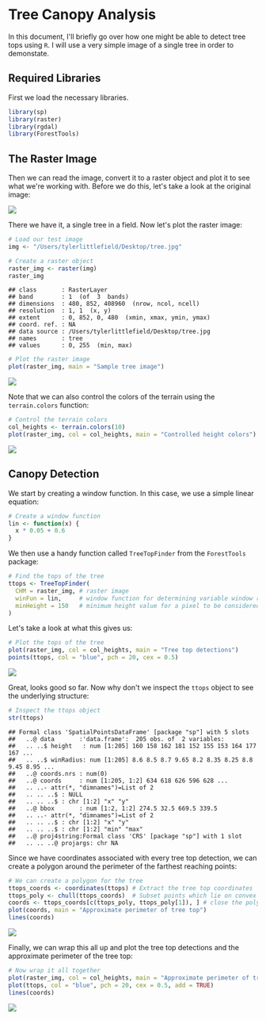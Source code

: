 Tree Canopy Analysis
================

In this document, I'll briefly go over how one might be able to detect tree tops using `R`. I will use a very simple image of a single tree in order to demonstate.

Required Libraries
------------------

First we load the necessary libraries.

``` r
library(sp)
library(raster)
library(rgdal)
library(ForestTools)
```

The Raster Image
----------------

Then we can read the image, convert it to a raster object and plot it to see what we're working with. Before we do this, let's take a look at the original image:

![](https://raw.githubusercontent.com/tyluRp/tylurp/master/canopy_analysis/canopy_analysis_files/figure-markdown_github/tree.jpg)

There we have it, a single tree in a field. Now let's plot the raster image:

``` r
# Load our test image
img <- "/Users/tylerlittlefield/Desktop/tree.jpg"

# Create a raster object
raster_img <- raster(img)
raster_img
```

    ## class       : RasterLayer 
    ## band        : 1  (of  3  bands)
    ## dimensions  : 480, 852, 408960  (nrow, ncol, ncell)
    ## resolution  : 1, 1  (x, y)
    ## extent      : 0, 852, 0, 480  (xmin, xmax, ymin, ymax)
    ## coord. ref. : NA 
    ## data source : /Users/tylerlittlefield/Desktop/tree.jpg 
    ## names       : tree 
    ## values      : 0, 255  (min, max)

``` r
# Plot the raster image
plot(raster_img, main = "Sample tree image") 
```

![](canopy_analysis_files/figure-markdown_github/unnamed-chunk-2-1.png)

Note that we can also control the colors of the terrain using the `terrain.colors` function:

``` r
# Control the terrain colors
col_heights <- terrain.colors(10)
plot(raster_img, col = col_heights, main = "Controlled height colors")
```

![](canopy_analysis_files/figure-markdown_github/unnamed-chunk-3-1.png)

Canopy Detection
----------------

We start by creating a window function. In this case, we use a simple linear equation:

``` r
# Create a window function
lin <- function(x) {
  x * 0.05 + 0.6
}
```

We then use a handy function called `TreeTopFinder` from the `ForestTools` package:

``` r
# Find the tops of the tree
ttops <- TreeTopFinder(
  CHM = raster_img, # raster image
  winFun = lin,     # window function for determining variable window radius
  minHeight = 150   # minimum height value for a pixel to be considered
)
```

Let's take a look at what this gives us:

``` r
# Plot the tops of the tree
plot(raster_img, col = col_heights, main = "Tree top detections")
points(ttops, col = "blue", pch = 20, cex = 0.5)
```

![](canopy_analysis_files/figure-markdown_github/unnamed-chunk-6-1.png)

Great, looks good so far. Now why don't we inspect the `ttops` object to see the underlying structure:

``` r
# Inspect the ttops object
str(ttops)
```

    ## Formal class 'SpatialPointsDataFrame' [package "sp"] with 5 slots
    ##   ..@ data       :'data.frame':  205 obs. of  2 variables:
    ##   .. ..$ height   : num [1:205] 160 158 162 181 152 155 153 164 177 167 ...
    ##   .. ..$ winRadius: num [1:205] 8.6 8.5 8.7 9.65 8.2 8.35 8.25 8.8 9.45 8.95 ...
    ##   ..@ coords.nrs : num(0) 
    ##   ..@ coords     : num [1:205, 1:2] 634 618 626 596 628 ...
    ##   .. ..- attr(*, "dimnames")=List of 2
    ##   .. .. ..$ : NULL
    ##   .. .. ..$ : chr [1:2] "x" "y"
    ##   ..@ bbox       : num [1:2, 1:2] 274.5 32.5 669.5 339.5
    ##   .. ..- attr(*, "dimnames")=List of 2
    ##   .. .. ..$ : chr [1:2] "x" "y"
    ##   .. .. ..$ : chr [1:2] "min" "max"
    ##   ..@ proj4string:Formal class 'CRS' [package "sp"] with 1 slot
    ##   .. .. ..@ projargs: chr NA

Since we have coordinates associated with every tree top detection, we can create a polygon around the perimeter of the farthest reaching points:

``` r
# We can create a polygon for the tree
ttops_coords <- coordinates(ttops) # Extract the tree top coordinates
ttops_poly <- chull(ttops_coords)  # Subset points which lie on convex hull
coords <- ttops_coords[c(ttops_poly, ttops_poly[1]), ] # close the polygon
plot(coords, main = "Approximate perimeter of tree top")
lines(coords)
```

![](canopy_analysis_files/figure-markdown_github/unnamed-chunk-8-1.png)

Finally, we can wrap this all up and plot the tree top detections and the approximate perimeter of the tree top:

``` r
# Now wrap it all together
plot(raster_img, col = col_heights, main = "Approximate perimeter of tree top")
plot(ttops, col = "blue", pch = 20, cex = 0.5, add = TRUE)
lines(coords)
```

![](canopy_analysis_files/figure-markdown_github/unnamed-chunk-9-1.png)

